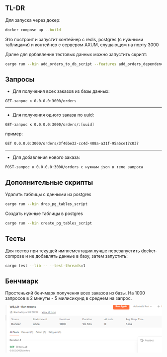 ## TL-DR

Для запуска через докер:

```bash
docker compose up --build
```

Это построит и запустит контейнер с redis, postgres (с нужными таблицами) и контейнер с сервером AXUM, 
слушающем на порту 3000

Далее для добавление тестовых данных можно запустить скрипт:

```bash
cargo run --bin add_orders_to_db_script --features add_orders_dependencies
```

## Запросы

- Для получения всех заказов из базы данных:
```
GET-запрос к 0.0.0.0:3000/orders
```

---

- Для получения одного заказа по uuid:
```
GET-запрос к 0.0.0.0:3000/orders/:[uuid]
```
пример:

```
GET 0.0.0.0:3000/orders/3f46be32-cc4d-408a-a31f-95a6ce17c037
```
---

- Для добавления нового заказа:
```
POST-запрос к 0.0.0.0:3000/orders с нужным json в теле запроса
```

## Дополнительные скрипты

Удалить таблицы c данными из postgres
```bash
cargo run --bin drop_pg_tables_script 
```

Создать нужные таблицы в postgres
```bash
cargo run --bin create_pg_tables_script
```

## Тесты

Для тестов при текущей имплементации лучше перезапустить docker-compose и не добавлять данные в базу, затем запустить:

```bash
cargo test --lib -- --test-threads=1 
```

## Бенчмарк

Простенький бенчмарк получения всех заказов из базы. На 1000 запросов в 2 минуты - 5 милисикунд в среднем на запрос.

![img.png](img.png)